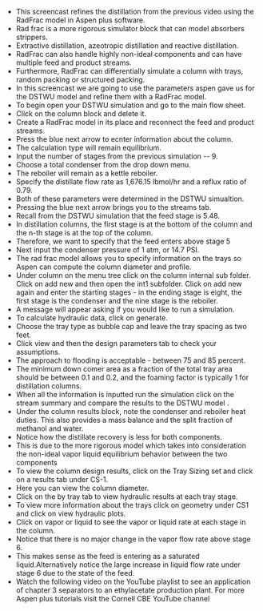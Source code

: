  - This screencast refines the distillation from the previous video using the RadFrac model in Aspen plus software.
 - Rad frac is a more rigorous simulator block that can model absorbers strippers.
- Extractive distillation, azeotropic distillation and reactive distillation.
- RadFrac can also handle highly non-ideal components and can have multiple feed and product streams.
- Furthermore, RadFrac can differentially simulate a column with trays, random packing or structured packing.
- In this screencast we are going to use the parameters aspen gave us for the DSTWU model and refine them with a RadFrac model.
- To begin open your DSTWU simulation and go to the main flow sheet.
- Click on the column block and delete it.
- Create a RadFrac model in its place and reconnect the feed and product streams.
- Press the blue next arrow to ecnter information about the column.
- The calculation type will remain equilibrium.
- Input the number of stages from the previous simulation -- 9.
- Choose a total condenser from the drop down menu.
- The reboiler will remain as a kettle reboiler.
- Specify the distillate flow rate as 1,676.15 lbmol/hr and a reflux ratio of 0.79. 
- Both of these parameters were determined in the DSTWU simualtion.
- Pressing the blue next arrow brings you to the streams tab. 
- Recall from the DSTWU simulation that the feed stage is 5.48. 
- In distillation columns, the first stage is at the bottom of the column and the n-th stage is at the top of the column.  
- Therefore, we want to specify that the feed enters above stage 5
- Next input the condenser pressure of 1 atm, or 14.7 PSI.
- The rad frac model allows you to specify information on the trays so Aspen can compute the column diameter and profile.
- Under column on the menu tree click on the column internal sub folder. Click on add new and then open the int1 subfolder. Click on add new again and enter the starting stages - in the ending stage is eight, the first stage is the condenser and the nine stage is the reboiler.
- A message will appear asking if you would like to run a simulation.
- To calculate hydraulic data, click on generate.
- Choose the tray type as bubble cap and leave the tray spacing as two feet.
- Click view and then the design parameters tab to check your assumptions.
- The approach to flooding is acceptable - between 75 and 85 percent.
- The minimum down comer area as a fraction of the total tray area should be between 0.1 and 0.2, and the foaming factor is typically 1 for distillation columns.
- When all the information is inputted run the simulation click on the stream summary and compare the results to the DSTWU model .
- Under the column results block, note the condenser and reboiler heat duties. This also provides a mass balance and the split fraction of methanol and water.
- Notice how the distillate recovery is less for both components.
- This is due to the more rigorous model which takes into consideration the non-ideal vapor liquid equilibrium behavior between the two components 
- To view the column design results, click on the Tray Sizing set and click on a results tab under CS-1.
- Here you can view the column diameter.
- Click on the by tray tab to view hydraulic results at each tray stage.
- To view more information about the trays click on geometry under CS1 and click on view hydraulic plots.
- Click on vapor or liquid to see the vapor or liquid rate at each stage in the column.
- Notice that there is no major change in the vapor flow rate above stage 6.
- This makes sense as the feed is entering as a saturated liquid.Alternatively notice the large increase in liquid flow rate under stage 6 due to the state of the feed.
- Watch the following video on the YouTube playlist to see an application of chapter 3 separators to an ethylacetate production plant. For more Aspen plus tutorials visit the Cornell CBE YouTube channel 